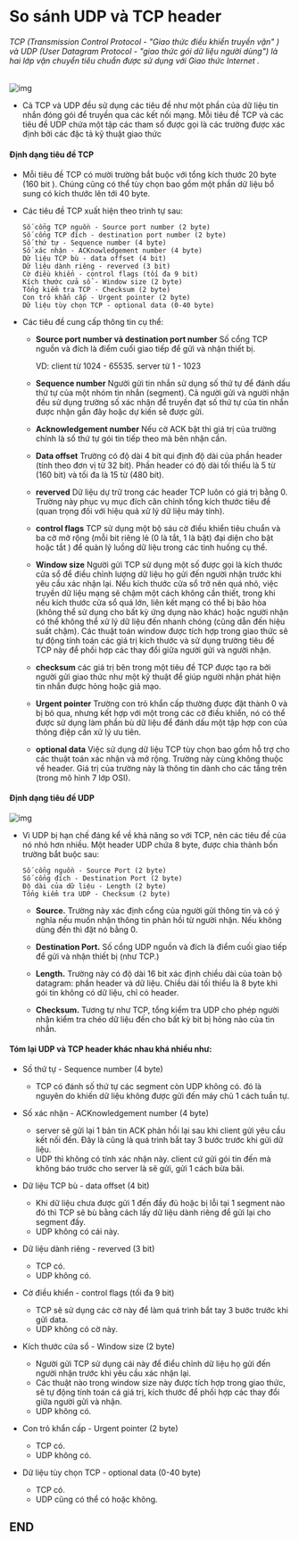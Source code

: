 # So sánh UDP và TCP header

###### TCP (Transmission Control Protocol - "Giao thức điều khiển truyền vận" ) và UDP (User Datagram Protocol - "giao thức gói dữ liệu người dùng")  là hai lớp vận chuyển tiêu chuẩn được sử dụng với Giao thức Internet .

![img](https://www.lifewire.com/thmb/uw63pSPbgC9daiNgY5aXwXxF2aE=/768x0/filters:no_upscale():max_bytes(150000):strip_icc():format(webp)/tcp-header-56a1adc85f9b58b7d0c1a24f.png)

- Cả TCP và UDP đều sử dụng các tiêu đề  như một phần của dữ liệu tin nhắn đóng gói để truyền qua các kết nối mạng. Mỗi tiêu đề TCP và các tiêu đề UDP chứa một tập các tham số được gọi là các trường  được xác định bởi các đặc tả kỹ thuật giao thức
#### Định dạng tiêu đề TCP
- Mỗi tiêu đề TCP có mười trường bắt buộc với tổng kích thước 20 byte (160 bit ). Chúng cũng có thể tùy chọn bao gồm một phần dữ liệu bổ sung có kích thước lên tới 40 byte.

- Các tiêu đề TCP xuất hiện theo trình tự sau:

      Số cổng TCP nguồn - Source port number (2 byte)
      Số cổng TCP đích - destination port number (2 byte)
      Số thứ tự - Sequence number (4 byte)
      Số xác nhận - ACKnowledgement number (4 byte)
      Dữ liệu TCP bù - data offset (4 bit)
      Dữ liệu dành riêng - reverved (3 bit)
      Cờ điều khiển - control flags (tối đa 9 bit)
      Kích thước cửa sổ - Window size (2 byte)
      Tổng kiểm tra TCP - Checksum (2 byte)
      Con trỏ khẩn cấp - Urgent pointer (2 byte)
      Dữ liệu tùy chọn TCP - optional data (0-40 byte)
      
- Các tiêu đề cung cấp thông tin cụ thể:

  - **Source port number và destination port number** Số cổng TCP nguồn và đích là điểm cuối giao tiếp để gửi và nhận thiết bị.
  
    VD: client từ 1024 - 65535. server từ 1 - 1023

  - **Sequence number** Người gửi tin nhắn sử dụng số thứ tự để đánh dấu thứ tự của một nhóm tin nhắn (segment).  Cả người gửi và người nhận đều sử dụng trường số xác nhận  để truyền đạt số thứ tự của tin nhắn được nhận gần đây hoặc dự kiến sẽ được gửi.
  
  - **Acknowledgement number** Nếu cờ ACK bật thì giá trị của trường chính là số thứ tự gói tin tiếp theo mà bên nhận cần.
  
  - **Data offset** Trường có độ dài 4 bít qui định độ dài của phần header (tính theo đơn vị từ 32 bít). Phần header có độ dài tối thiểu là 5 từ (160 bit) và tối đa là 15 từ (480 bít).

  - **reverved** Dữ liệu dự trữ trong các header TCP luôn có giá trị bằng 0. Trường này phục vụ mục đích căn chỉnh tổng kích thước tiêu đề (quan trọng đối với hiệu quả xử lý dữ liệu máy tính).
  
  - **control flags** TCP sử dụng một bộ sáu cờ điều khiển tiêu chuẩn và ba cờ mở rộng (mỗi bit riêng lẻ (0 là tắt, 1 là bật) đại diện cho bật hoặc tắt ) để quản lý luồng dữ liệu trong các tình huống cụ thể.

  - **Window size** Người gửi TCP sử dụng một số được gọi là kích thước cửa sổ để điều chỉnh lượng dữ liệu họ gửi đến người nhận trước khi yêu cầu xác nhận lại. Nếu kích thước cửa sổ trở nên quá nhỏ, việc truyền dữ liệu mạng sẽ chậm một cách không cần thiết, trong khi nếu kích thước cửa sổ quá lớn, liên kết mạng có thể bị bão hòa (không thể sử dụng cho bất kỳ ứng dụng nào khác) hoặc người nhận có thể không thể xử lý dữ liệu đến nhanh chóng (cũng dẫn đến hiệu suất chậm). Các thuật toán window được tích hợp trong giao thức sẽ tự động tính toán các giá trị kích thước và sử dụng trường tiêu đề TCP này để phối hợp các thay đổi giữa người gửi và người nhận.
  
  - **checksum** các giá trị bên trong một tiêu đề TCP được tạo ra bởi người gửi giao thức như một kỹ thuật để giúp người nhận phát hiện tin nhắn được hỏng hoặc giả mạo.
  
  - **Urgent pointer** Trường con trỏ khẩn cấp thường được đặt thành 0 và bị bỏ qua, nhưng kết hợp với một trong các cờ điều khiển, nó có thể được sử dụng làm phần bù dữ liệu để đánh dấu một tập hợp con của thông điệp cần xử lý ưu tiên.
  
  - **optional data** Việc sử dụng dữ liệu TCP tùy chọn bao gồm hỗ trợ cho các thuật toán xác nhận và mở rộng. Trường này cùng không thuộc về header. Giá trị của trường này là thông tin dành cho các tầng trên (trong mô hình 7 lớp OSI).
   
#### Định dạng tiêu đề UDP

![img](https://www.gatevidyalay.com/wp-content/uploads/2018/10/UDP-Header.png)
- Vì UDP bị hạn chế đáng kể về khả năng so với TCP, nên các tiêu đề của nó nhỏ hơn nhiều. Một header UDP chứa 8 byte, được chia thành bốn trường bắt buộc sau:

      Số cổng nguồn - Source Port (2 byte)
      Số cổng đích - Destination Port (2 byte)
      Độ dài của dữ liệu - Length (2 byte)
      Tổng kiểm tra UDP - Checksum (2 byte)
  
  - **Source.** Trường này xác định cổng của người gửi thông tin và có ý nghĩa nếu muốn nhận thông
tin phản hồi từ người nhận. Nếu không dùng đến thì đặt nó bằng 0.

  - **Destination Port.** Số cổng UDP nguồn và đích là điểm cuối giao tiếp để gửi và nhận thiết bị (như TCP.)
  
  - **Length.** Trường này có độ dài 16 bit xác định chiều dài của toàn bộ datagram: phần header và dữ liệu. Chiều dài tối thiểu là 8 byte khi gói tin không có dữ liệu, chỉ có header.

  - **Checksum.** Tương tự như TCP, tổng kiểm tra UDP  cho phép người nhận kiểm tra chéo dữ liệu đến cho bất kỳ bit bị hỏng nào của tin nhắn.

#### Tóm lại UDP và TCP header khác nhau khá nhiều như:


- Số thứ tự - Sequence number (4 byte) 
  - TCP có đánh số thứ tự các segment còn UDP không có. đó là nguyên do khiến dữ liệu không được gửi đến máy chủ 1 cách tuần tự.
  
- Số xác nhận - ACKnowledgement number (4 byte)
  - server sẽ gửi lại 1 bản tin ACK phản hồi lại sau khi client gửi yêu cầu kết nối đến. Đây là cũng là quá trình bắt tay 3 bước trước khi gửi dữ liệu.
  - UDP thì không có tính xác nhận này. client cứ gửi gói tin đến mà không báo trước cho server là sẽ gửi, gửi 1 cách bừa bãi.
  
- Dữ liệu TCP bù - data offset (4 bit)
  - Khi dữ liệu chưa được gửi 1 đến đầy đủ hoặc bị lỗi tại 1 segment nào đó thì TCP sẽ bù bằng cách lấy dữ liệu dành riêng để gửi lại cho segment đấy.  
  - UDP không có cái này.
  
- Dữ liệu dành riêng - reverved (3 bit)
  - TCP có.
  - UDP không có.
  
- Cờ điều khiển - control flags (tối đa 9 bit)
  - TCP sẽ sử dụng các cờ này để làm quá trình bắt tay 3 bước trước khi gửi data.
  - UDP không có cờ này. 
   
- Kích thước cửa sổ - Window size (2 byte)
  - Người gửi TCP sử dụng cái này để điểu chỉnh dữ liệu họ gửi đến người nhận trước khi yêu cầu xác nhận lại. 
  - Các thuật nào trong window size này được tích hợp trong giao thức, sẽ tự động tính toán cá giá trị, kích thước để phối hợp các thay đổi giữa người gửi và nhận.
  - UDP không có.

- Con trỏ khẩn cấp - Urgent pointer (2 byte)
  - TCP có.
  - UDP không có.
  
- Dữ liệu tùy chọn TCP - optional data (0-40 byte)
  - TCP có.
  - UDP cũng có thể có hoặc không.
  
## END
